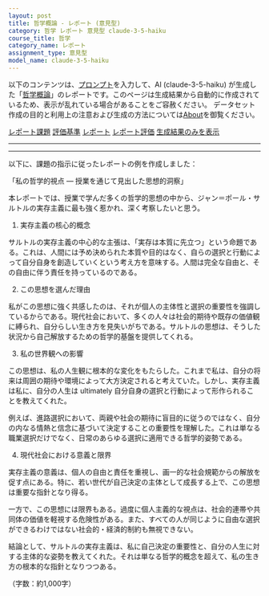 ```yaml
---
layout: post
title: 哲学概論 - レポート (意見型)
category: 哲学 レポート 意見型 claude-3-5-haiku
course_title: 哲学
category_name: レポート
assignment_type: 意見型
model_name: claude-3-5-haiku
---
```


以下のコンテンツは、[プロンプト](https://github.com/takedatoshiyuki/synthetic_assignments/tree/main/generated/哲学/claude-3-5-haiku/prompt_レポート-意見型.md)を入力して、AI (claude-3-5-haiku) が生成した「[哲学概論](/contents/哲学/)」のレポートです。このページは生成結果から自動的に作成されているため、表示が乱れている場合があることをご容赦ください。
データセット作成の目的と利用上の注意および生成の方法については[About](/About)を御覧ください。

[レポート課題](../レポート課題-意見型)
[評価基準](../評価基準-意見型)
[レポート](../レポート-意見型)
[レポート評価](../レポート評価-意見型)
[生成結果のみを表示](https://github.com/takedatoshiyuki/synthetic_assignments/tree/main/generated/哲学/claude-3-5-haiku/レポート-意見型.md)
  

***
***
  
以下に、課題の指示に従ったレポートの例を作成しました：

「私の哲学的視点 ― 授業を通じて見出した思想的洞察」

本レポートでは、授業で学んだ多くの哲学的思想の中から、ジャン＝ポール・サルトルの実存主義に最も強く惹かれ、深く考察したいと思う。

1. 実存主義の核心的概念

サルトルの実存主義の中心的な主張は、「実存は本質に先立つ」という命題である。これは、人間には予め決められた本質や目的はなく、自らの選択と行動によって自分自身を創造していくという考え方を意味する。人間は完全な自由と、その自由に伴う責任を持っているのである。

2. この思想を選んだ理由

私がこの思想に強く共感したのは、それが個人の主体性と選択の重要性を強調しているからである。現代社会において、多くの人々は社会的期待や既存の価値観に縛られ、自分らしい生き方を見失いがちである。サルトルの思想は、そうした状況から自己解放するための哲学的基盤を提供してくれる。

3. 私の世界観への影響

この思想は、私の人生観に根本的な変化をもたらした。これまで私は、自分の将来は周囲の期待や環境によって大方決定されると考えていた。しかし、実存主義は私に、自分の人生は ultimately 自分自身の選択と行動によって形作られることを教えてくれた。

例えば、進路選択において、両親や社会の期待に盲目的に従うのではなく、自分の内なる情熱と信念に基づいて決定することの重要性を理解した。これは単なる職業選択だけでなく、日常のあらゆる選択に適用できる哲学的姿勢である。

4. 現代社会における意義と限界

実存主義の意義は、個人の自由と責任を重視し、画一的な社会規範からの解放を促す点にある。特に、若い世代が自己決定の主体として成長する上で、この思想は重要な指針となり得る。

一方で、この思想には限界もある。過度に個人主義的な視点は、社会的連帯や共同体の価値を軽視する危険性がある。また、すべての人が同じように自由な選択ができるわけではない社会的・経済的制約も無視できない。

結論として、サルトルの実存主義は、私に自己決定の重要性と、自分の人生に対する主体的な姿勢を教えてくれた。それは単なる哲学的概念を超えて、私の生き方の根本的な指針となりつつある。

（字数：約1,000字）
